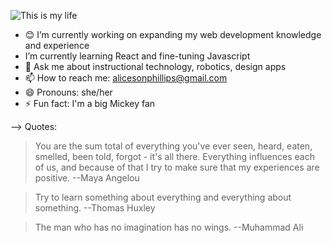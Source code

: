 ![This is my life](https://user-images.githubusercontent.com/112175275/220231757-8d69f66a-4807-41bb-a705-213c73148f4e.png)

- :blush: I’m currently working on expanding my web development knowledge and experience
-  I’m currently learning React and fine-tuning Javascript
- 💬 Ask me about instructional technology, robotics, design apps
- 📫 How to reach me: alicesonphillips@gmail.com 
- 😄 Pronouns: she/her
- ⚡ Fun fact: I'm a big Mickey fan

-->
Quotes:

>You are the sum total of everything you've ever seen, heard, eaten, smelled, been told, forgot - it's all there. Everything influences each of us, and because of that I try to make sure that my experiences are positive. --Maya Angelou

>Try to learn something about everything and everything about something. --Thomas Huxley

>The man who has no imagination has no wings. --Muhammad Ali

